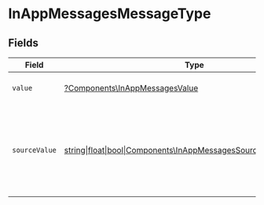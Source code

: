 # InAppMessagesMessageType


## Fields

| Field                                                                                                                    | Type                                                                                                                     | Required                                                                                                                 | Description                                                                                                              | Example                                                                                                                  |
| ------------------------------------------------------------------------------------------------------------------------ | ------------------------------------------------------------------------------------------------------------------------ | ------------------------------------------------------------------------------------------------------------------------ | ------------------------------------------------------------------------------------------------------------------------ | ------------------------------------------------------------------------------------------------------------------------ |
| `value`                                                                                                                  | [?Components\InAppMessagesValue](../../Models/Components/InAppMessagesValue.md)                                          | :heavy_minus_sign:                                                                                                       | The unified message type.                                                                                                |                                                                                                                          |
| `sourceValue`                                                                                                            | [string\|float\|bool\|Components\InAppMessagesSourceValue4\|array\|null](../../Models/Components/InAppMessagesSourceValue.md) | :heavy_minus_sign:                                                                                                       | The original value from the provider used to derive the unified message type.                                            | Email                                                                                                                    |